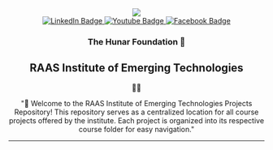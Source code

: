 <div id="header" align="center">
  <img src="https://hunarfoundation.org/wp-content/uploads/2023/08/THF-Logo.png"/>


<div id="badges">
  <a href="https://pk.linkedin.com/company/the-hunar-foundation-thf-" target="_blank">
    <img src="https://img.shields.io/badge/LinkedIn-blue?style=for-the-badge&logo=linkedin&logoColor=white" alt="LinkedIn Badge"/>
  </a>
  <a href="https://www.youtube.com/channel/UCJqe_raeMZuJLXY5mli1xiA" target="_blank">
    <img src="https://img.shields.io/badge/YouTube-red?style=for-the-badge&logo=youtube&logoColor=white" alt="Youtube Badge"/>
  </a>
  <a href="[https://twitter.com/_JaveriaHassan](https://www.facebook.com/THFPakistan/)" target="_blank">
    <img src="https://img.shields.io/badge/Facebook-blue?style=for-the-badge&logo=facebook&logoColor=white" alt="Facebook Badge"/>
  </a>
 
</div>
                                                                                                    
 ### The Hunar Foundation 👋
  ### <h2> RAAS Institute of Emerging Technologies </h2>👩‍💻

"🚀 Welcome to the RAAS Institute of Emerging Technologies Projects Repository! This repository serves as a centralized location for all course projects offered by the institute. Each project is organized into its respective course folder for easy navigation."
                                                                                                    
</div>

   <hr>
   
   
